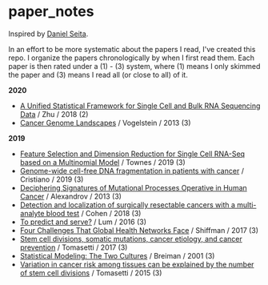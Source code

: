 # paper_notes
Inspired by [Daniel Seita](https://github.com/DanielTakeshi/Paper_Notes). 

In an effort to be more systematic about the papers I read, I've created this repo. I organize the papers chronologically by when I first read them. Each paper is then rated under a (1) - (3) system, where (1) means I only skimmed the paper and (3) means I read all (or close to all) of it.

**2020**

* [A Unified Statistical Framework for Single Cell and Bulk RNA Sequencing Data](https://github.com/albertkuo/paper_notes/blob/master/notes/Zhu%20Ann%20Appl%20Stat%202018.md) / Zhu / 2018 (2)
* [Cancer Genome Landscapes](https://github.com/albertkuo/paper_notes/blob/master/notes/Vogelstein%20Science%202013.md) / Vogelstein / 2013 (3)

**2019**

* [Feature Selection and Dimension Reduction for Single Cell RNA-Seq based on a Multinomial Model](https://github.com/albertkuo/paper_notes/blob/master/notes/Townes%20bioRxiv%202019.md) / Townes / 2019 (3)
* [Genome-wide cell-free DNA fragmentation in patients with cancer](https://github.com/albertkuo/paper_notes/blob/master/notes/Cristiano%20Nature%202019.md) / Cristiano / 2019 (3)
* [Deciphering Signatures of Mutational Processes Operative in Human Cancer](https://github.com/albertkuo/paper_notes/blob/master/notes/Alexandrov%20Cell%202013.md) / Alexandrov / 2013 (3)
* [Detection and localization of surgically resectable cancers with a multi-analyte blood test](https://github.com/albertkuo/paper_notes/blob/master/notes/Cohen%20Science%202018.md) / Cohen / 2018 (3)
* [To predict and serve?](https://github.com/albertkuo/paper_notes/blob/master/notes/Lum%20Significance%202016.md) / Lum / 2016 (3)
* [Four Challenges That Global Health Networks Face](https://github.com/albertkuo/paper_notes/blob/master/notes/Shiffman%20IJHPM%202017.md) / Shiffman / 2017 (3)
* [Stem cell divisions, somatic mutations, cancer etiology, and cancer prevention](https://github.com/albertkuo/paper_notes/blob/master/notes/Tomasetti%20Science%202017.md) / Tomasetti / 2017 (3)
* [Statistical Modeling: The Two Cultures](https://github.com/albertkuo/paper_notes/blob/master/notes/Breiman%20Statistical%20Science%202001.md) / Breiman / 2001 (3)
* [Variation in cancer risk among tissues can be explained by the number of stem cell divisions](https://github.com/albertkuo/paper_notes/blob/master/notes/Tomasetti%20Science%202015.md) / Tomasetti / 2015 (3)

